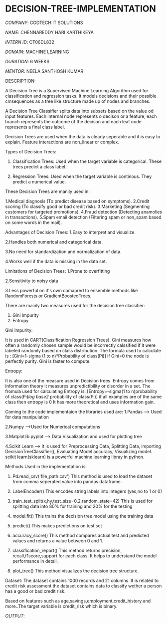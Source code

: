 # DECISION-TREE-IMPLEMENTATION

*COMPANY*: CODTECH IT SOLUTIONS

*NAME*: CHENNAREDDY HARI KARTHIKEYA

*INTERN ID*: CT06DL832

*DOMAIN*: MACHINE LEARNING 

*DURATION*: 6 WEEKS

*MENTOR*: NEELA SANTHOSH KUMAR

DESCRIPTION:

A Decision Tree is a Supervised Machine Learning Algorithm used for classification and regression tasks. It models decisions and their possible cmsequences as a tree like structure made up of nodes and branches.

A Decision Tree Classifier splits data into subsets based on the value od input features. Each internal node represents o decison or a feature, each branch represents the outcome of the decison and each leaf node represents a final class label. 

Decision Trees are used when the data is clearly seperable and it is easy to explain. Feature interactions are non_linear or complex.

Types of Decision Trees:
1. Classification Trees: Used when the target variable is categorical. These trees predict a class label.

2. Regression Trees:  Used when the target variable is continous. They predict a numerical value.

These Decision Trees are manily used in:

1.Medical diagnosis (To predict disease based on symptoms).
2.Credit scoring  (To classify good or bad credit risk).
3.Marketing  (Segmenting customers for targeted promotions).
4.Fraud detection  (Detecting anamolies in transactions).
5.Spam email detection  (Filtering spam or non_spam based on some words in the mail).

Advantages of Decision Trees:
1.Easy to interpret and visualize.

2.Handles both numerical and categorical data.

3.No need for standardization and normalization of data.

4.Works well if the data is missing in the data set.

Limitations of Decision Trees:
1.Prone to overfitting

2.Sensitivity to noisy data

3.Less powerful on it's own comapred to ensemble methods like RandomForests or GradientBoostedTrees.

There are mainly two measures used for the decision tree classifier:
1. Gini Impurity
2. Entropy

Gini Impurity:

  It is used in CART(Classification Regression Trees). Gini measures how often a randomly chosen sample would be incorrectly calssified if it were labeled randomly based on class distribution.
  The formula used to calculate is :
  [Gini=1-sigma (1 to n)*Probability of class(Pi)]
  if Gini=0 the node is perfectly purity.
  Gini is faster to compute.


Entropy: 

  It is also one of the measure used in Decision trees. Entropy comes from Information theory it measures unpredictibility or disorder in a set.
  The fromula used for calculating Entropy is:
  [Entropy=-sigma(1 to n)probability of class(Pi)*log base2* probability of class(Pi)]
  if all examples are of the same class then entropy is 0
  It has more theoretical and uses information gain. 


Coming to the code implementaion the libraries used are:
1.Pandas --> Used for data manipulation

2.Numpy  -->Used for Numerical computations

3.Matplotlib.pyplot --> Data Visualization and used for plotting tree

4.Scikit Learn  --> It is used for Preprocessing Data, Splitting Data, importing DecisionTreeClassifier(), Evaluating Model accuracy, Visualizing model. scikit learn(sklearn) is a powerful machine learning libray in python.


Methods Used in the implementation is:
1. Pd.read_csv('file_path.csv')
   This method is used to load the dataset from comma seperated value into pandas dataframe.
   
2. LabelEncoder()
   This encodes string labels into integers (yes,no to 1 or 0)
   
3. train_test_split(x,hy,test_size=0.2,random_state=42)
   This is used for splitting data into 80% for training and 20% for the testing
   
4. model.fit()
   This trains the decision tree model using the training data
   
5. predict()
   This makes predictions on test set
   
6. accuracy_score()
   This method compares actual test and predicted values and returns a value between 0 and 1.
   
7. classification_report()
   This method returns precision, recall,f1score,support for each class. It helps to understand the model performance in detail.
   
8. plot_tree()
   This method visualizes the decision tree structure.


Dataset:
The dataset contains 1000 records and 21 columns. It is related to credit risk assessment the dataset contains data to classify wether a person has a good or bad credit risk.

Based on features such as age,savings,employment,credit_history and more..The target variable is credit_risk which is binary.


*OUTPUT*:

